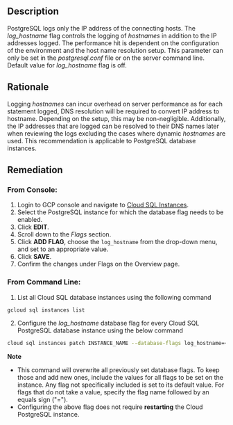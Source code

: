 ## Description

PostgreSQL logs only the IP address of the connecting hosts. The *log_hostname* flag controls the logging of *hostnames* in addition to the IP addresses logged. The performance hit is dependent on the configuration of the environment and the host name resolution setup. This parameter can only be set in the *postgresql.conf* file or on the server command line. Default value for *log_hostname* flag is off.

## Rationale

Logging *hostnames* can incur overhead on server performance as for each statement logged, DNS resolution will be required to convert IP address to hostname. Depending on the setup, this may be non-negligible. Additionally, the IP addresses that are logged can be resolved to their DNS names later when reviewing the logs excluding the cases where dynamic *hostnames* are used. This recommendation is applicable to PostgreSQL database instances.

## Remediation

### From Console:

1. Login to GCP console and navigate to [Cloud SQL Instances](https://console.cloud.google.com/sql/).
2. Select the PostgreSQL instance for which the database flag needs to be enabled.
3. Click **EDIT**.
4. Scroll down to the *Flags* section.
5. Click **ADD FLAG**, choose the `log_hostname` from the drop-down menu, and set to an appropriate value.
6. Click **SAVE**.
7. Confirm the changes under Flags on the Overview page.

### From Command Line:

1. List all Cloud SQL database instances using the following command

```bash
gcloud sql instances list
```
2. Configure the *log_hostname* database flag for every Cloud SQL PostgreSQL database instance using the below command

```bash
cloud sql instances patch INSTANCE_NAME --database-flags log_hostname=<off|on>
```

**Note**
- This command will overwrite all previously set database flags. To keep those and add new ones, include the values for all flags to be set on the instance. Any flag not specifically included is set to its default value. For flags that do not take a value, specify the flag name followed by an equals sign ("=").
- Configuring the above flag does not require **restarting** the Cloud PostgreSQL instance.